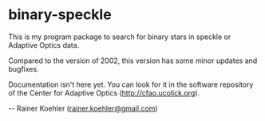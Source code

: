 # binary-speckle

This is my program package to search for binary stars in speckle or
Adaptive Optics data.

Compared to the version of 2002, this version has some minor updates
and bugfixes.

Documentation isn't here yet.  You can look for it in the software
repository of the Center for Adaptive Optics
(http://cfao.ucolick.org).

--
Rainer Koehler (rainer.koehler@gmail.com)
